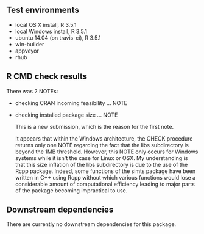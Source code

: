 ## Test environments

* local OS X install, R 3.5.1
* local Windows install, R 3.5.1
* ubuntu 14.04 (on travis-ci), R 3.5.1
* win-builder
* appveyor
* rhub


## R CMD check results

There was 2 NOTEs:

* checking CRAN incoming feasibility ... NOTE
* checking installed package size ... NOTE

  This is a new submission, which is the reason for the first note.
  
  It appears that within the Windows architecture, the CHECK procedure returns only one NOTE regarding the fact that the libs subdirectory is beyond the 1MB threshold. However, this NOTE only occurs for Windows systems while it isn't the case for Linux or OSX. My understanding is that this size inflation of the libs subdirectory is due to the use of the Rcpp package. Indeed, some functions of the simts package have been written in C++ using Rcpp without which various functions would lose a considerable amount of computational efficiency leading to major parts of the package becoming impractical to use.


## Downstream dependencies

There are currently no downstream dependencies for this package.